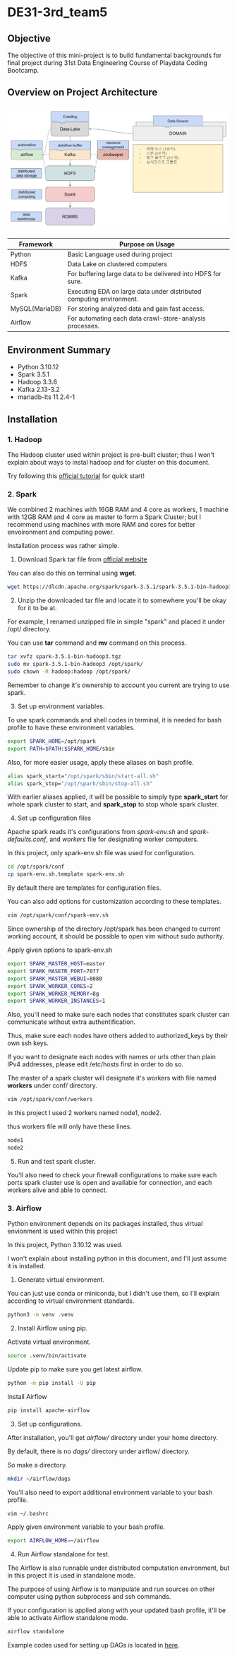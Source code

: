 # DE31-3rd_team5
## Objective
The objective of this mini-project is to build fundamental backgrounds for final project during 31st Data Engineering Course of Playdata Coding Bootcamp.

## Overview on Project Architecture
![image](./attachments/overall.png)

|Framework|Purpose on Usage|
|---|---|
|Python|Basic Language used during project|
|HDFS|Data Lake on clustered computers|
|Kafka|For buffering large data to be delivered into HDFS for sure.|
|Spark|Executing EDA on large data under distributed computing environment.|
|MySQL(MariaDB)|For storing analyzed data and gain fast access.|
|Airflow|For automating each data crawl-store-analysis processes.|

## Environment Summary
- Python 3.10.12
- Spark 3.5.1
- Hadoop 3.3.6
- Kafka 2.13-3.2
- mariadb-lts 11.2.4-1

## Installation
### 1. Hadoop
The Hadoop cluster used within project is pre-built cluster; thus I won't explain about ways to instal hadoop and for cluster on this document.

Try following this [official tutorial](https://hadoop.apache.org/docs/stable/hadoop-project-dist/hadoop-common/SingleCluster.html) for quick start!

### 2. Spark
We combined 2 machines with 16GB RAM and 4 core as workers, 1 machine with 12GB RAM and 4 core as master to form a Spark Cluster; but I recommend using machines with more RAM and cores for better envoironment and computing power.

Installation process was rather simple.
1) Download Spark tar file from [official website](https://dlcdn.apache.org/spark/spark-3.5.1/spark-3.5.1-bin-hadoop3.tgz)

You can also do this on terminal using **wget**.

```bash
wget https://dlcdn.apache.org/spark/spark-3.5.1/spark-3.5.1-bin-hadoop3.tgz
```
2) Unzip the downloaded tar file and locate it to somewhere you'll be okay for it to be at.

For example, I renamed unzipped file in simple "spark" and placed it under /opt/ directory.

You can use **tar** command and **mv** command on this process.

```bash
tar xvfz spark-3.5.1-bin-hadoop3.tgz
sudo mv spark-3.5.1-bin-hadoop3 /opt/spark/
sudo chown -R hadoop:hadoop /opt/spark/
```

Remember to change it's ownership to account you current are trying to use spark.

3) Set up environment variables.

To use spark commands and shell codes in terminal, it is needed for bash profile to have these environment variables.

```bash
export SPARK_HOME=/opt/spark
export PATH=$PATH:$SPARK_HOME/sbin
```

Also, for more easier usage, apply these aliases on bash profile.

```bash
alias spark_start="/opt/spark/sbin/start-all.sh"
alias spark_stop="/opt/spark/sbin/stop-all.sh"
```

With earlier aliases applied, it will be possible to simply type **spark_start** for whole spark cluster to start, and **spark_stop** to stop whole spark cluster.

4) Set up configuration files

Apache spark reads it's configurations from *spark-env.sh* and *spark-defaults.conf*, and *workers* file for designating worker computers.

In this project, only spark-env.sh file was used for configuration.

```bash
cd /opt/spark/conf
cp spark-env.sh.template spark-env.sh
```

By default there are templates for configuration files.

You can also add options for customization according to these templates.

```bash
vim /opt/spark/conf/spark-env.sh
```

Since ownership of the directory /opt/spark has been changed to current working account, it should be possible to open vim without sudo authority.

Apply given options to spark-env.sh

```sh
export SPARK_MASTER_HOST=master
export SPARK_MASETR_PORT=7077
export SPARK_MASTER_WEBUI=8080
export SPARK_WORKER_CORES=2
export SPARK_WORKER_MEMORY=8g
export SPARK_WORKER_INSTANCES=1
```

Also, you'll need to make sure each nodes that constitutes spark cluster can communicate without extra authentification.

Thus, make sure each nodes have others added to authorized_keys by their own ssh keys.

If you want to designate each nodes with names or urls other than plain IPv4 addresses, please edit /etc/hosts first in order to do so.

The master of a spark cluster will designate it's workers with file named **workers** under conf/ directory.

```bash
vim /opt/spark/conf/workers
```

In this project I used 2 workers named node1, node2.

thus workers file will only have these lines.

```sh
node1
node2
```

5) Run and test spark cluster.

You'll also need to check your firewall configurations to make sure each ports spark cluster use is open and available for connection, and each workers alive and able to connect.

### 3. Airflow

Python environment depends on its packages installed, thus virtual envionment is used within this project

In this project, Python 3.10.12 was used.

I won't explain about installing python in this document, and I'll just assume it is installed.

1) Generate virtual environment.

You can just use conda or miniconda, but I didn't use them, so I'll explain according to virtual environment standards.

```bash
python3 -m venv .venv
```

2) Install Airflow using pip.

Activate virtual environment.

```bash
source .venv/bin/activate
```

Update pip to make sure you get latest airflow.

```bash
python -m pip install -U pip
```

Install Airflow

```bash
pip install apache-airflow
```

3) Set up configurations.

After installation, you'll get *airflow/* directory under your home directory.

By default, there is no *dags/* directory under airflow/ directory.

So make a directory.

```bash
mkdir ~/airflow/dags
```

You'll also need to export additional environment variable to your bash profile.

```bash
vim ~/.bashrc
```

Apply given environment variable to your bash profile.

```bash
export AIRFLOW_HOME=~/airflow
```

4) Run Airflow standalone for test.

The Airflow is also runnable under distributed computation environment, but in this project it is used in standalone mode.

The purpose of using Airflow is to manipulate and run sources on other computer using python subprocess and ssh commands.

If your configuration is applied along with your updated bash profile, it'll be able to activate Airflow standalone mode.

```bash
airflow standalone
```

Example codes used for setting up DAGs is located in [here](./airflow_sample/dag_example.py).